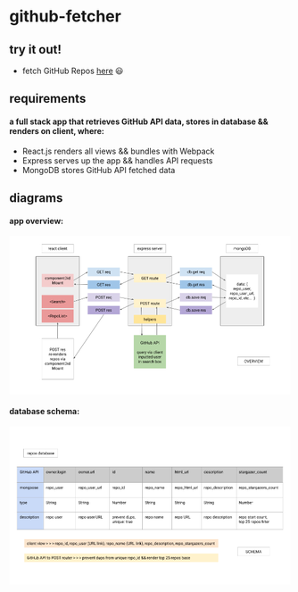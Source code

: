 # github-fetcher

## try it out!

- fetch GitHub Repos [here](https://underthecode-github-fetcher.herokuapp.com/) :smiley:

## requirements

#### a full stack app that retrieves GitHub API data, stores in database && renders on client, where:

- React.js renders all views && bundles with Webpack
- Express serves up the app && handles API requests
- MongoDB stores GitHub API fetched data

## diagrams

#### app overview:
![app overview](https://github.com/underthecode/github-fetcher/blob/master/app%20overview.png "app overview")

#### database schema:
![database schema](https://github.com/underthecode/github-fetcher/blob/master/database%20schema.png "database schema")
